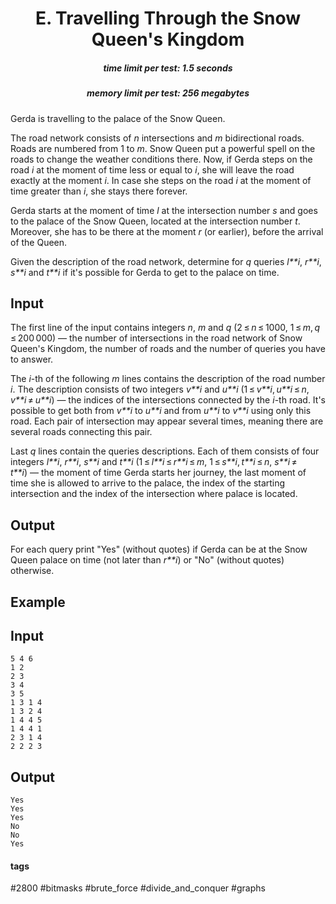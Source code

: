 <h1 style='text-align: center;'> E. Travelling Through the Snow Queen's Kingdom</h1>

<h5 style='text-align: center;'>time limit per test: 1.5 seconds</h5>
<h5 style='text-align: center;'>memory limit per test: 256 megabytes</h5>

Gerda is travelling to the palace of the Snow Queen.

The road network consists of *n* intersections and *m* bidirectional roads. Roads are numbered from 1 to *m*. Snow Queen put a powerful spell on the roads to change the weather conditions there. Now, if Gerda steps on the road *i* at the moment of time less or equal to *i*, she will leave the road exactly at the moment *i*. In case she steps on the road *i* at the moment of time greater than *i*, she stays there forever.

Gerda starts at the moment of time *l* at the intersection number *s* and goes to the palace of the Snow Queen, located at the intersection number *t*. Moreover, she has to be there at the moment *r* (or earlier), before the arrival of the Queen.

Given the description of the road network, determine for *q* queries *l**i*, *r**i*, *s**i* and *t**i* if it's possible for Gerda to get to the palace on time.

## Input

The first line of the input contains integers *n*, *m* and *q* (2 ≤ *n* ≤ 1000, 1 ≤ *m*, *q* ≤ 200 000) — the number of intersections in the road network of Snow Queen's Kingdom, the number of roads and the number of queries you have to answer.

The *i*-th of the following *m* lines contains the description of the road number *i*. The description consists of two integers *v**i* and *u**i* (1 ≤ *v**i*, *u**i* ≤ *n*, *v**i* ≠ *u**i*) — the indices of the intersections connected by the *i*-th road. It's possible to get both from *v**i* to *u**i* and from *u**i* to *v**i* using only this road. Each pair of intersection may appear several times, meaning there are several roads connecting this pair.

Last *q* lines contain the queries descriptions. Each of them consists of four integers *l**i*, *r**i*, *s**i* and *t**i* (1 ≤ *l**i* ≤ *r**i* ≤ *m*, 1 ≤ *s**i*, *t**i* ≤ *n*, *s**i* ≠ *t**i*) — the moment of time Gerda starts her journey, the last moment of time she is allowed to arrive to the palace, the index of the starting intersection and the index of the intersection where palace is located.

## Output

For each query print "Yes" (without quotes) if Gerda can be at the Snow Queen palace on time (not later than *r**i*) or "No" (without quotes) otherwise.

## Example

## Input


```
5 4 6  
1 2  
2 3  
3 4  
3 5  
1 3 1 4  
1 3 2 4  
1 4 4 5  
1 4 4 1  
2 3 1 4  
2 2 2 3  

```
## Output


```
Yes  
Yes  
Yes  
No  
No  
Yes  

```


#### tags 

#2800 #bitmasks #brute_force #divide_and_conquer #graphs 